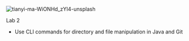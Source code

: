 ![tianyi-ma-WiONHd_zYI4-unsplash](https://user-images.githubusercontent.com/77074465/171965986-304666f2-9036-47f1-b4d5-57e5048e1723.jpg)

Lab 2

- Use CLI commands for directory and file manipulation in Java and Git

